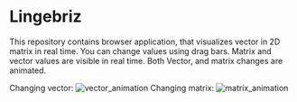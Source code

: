 # Lingebriz
This repository contains browser application, that visualizes vector in 2D matrix in real time.
You can change values using drag bars. Matrix and vector values are visible in real time.
Both Vector, and matrix changes are animated.

Changing vector:
![vector_animation](https://user-images.githubusercontent.com/59472129/115463483-26e90c00-a22c-11eb-8676-71d8b4f35133.gif)
Changing matrix:
![matrix_animation](https://user-images.githubusercontent.com/59472129/115462617-24d27d80-a22b-11eb-8423-f9fc251e7531.gif)

